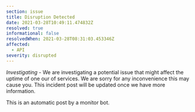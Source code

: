 ```yaml
---
section: issue
title: Disruption Detected
date: 2021-03-28T10:49:11.474832Z
resolved: true
informational: false
resolvedWhen: 2021-03-28T08:31:03.453346Z
affected:
  - API
severity: disrupted
---
```

*Investigating* - We are investigating a potential issue that might affect the uptime of one our of services. We are sorry for any inconvenience this may cause you. This incident post will be updated once we have more information.

This is an automatic post by a monitor bot.
        